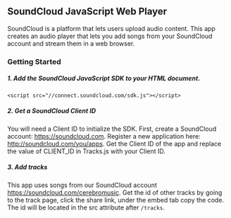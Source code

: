 ## SoundCloud JavaScript Web Player

SoundCloud is a platform that lets users upload audio content.  This app creates an audio player that lets you add songs from your SoundCloud account and stream them in a web browser.  

### Getting Started

##### 1. Add the SoundCloud JavaScript SDK to your HTML document.<br>
`<script src="//connect.soundcloud.com/sdk.js"></script>`

##### 2. Get a SoundCloud Client ID
You will need a Client ID to initialize the SDK.  First, create a SoundCloud account: https://soundcloud.com. Register a new application here: http://soundcloud.com/you/apps.  Get the Client ID of the app and replace the value of CLIENT_ID in Tracks.js with your Client ID.

##### 3. Add tracks
This app uses songs from our SoundCloud account https://soundcloud.com/cerebromusic. Get the id of other tracks by going to the track page, click the share link, under the embed tab copy the code.  The id will be located in the src attribute after `/tracks`.



